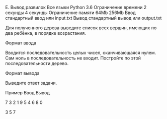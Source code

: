 
E. Вывод развилок
	Все языки 	Python 3.6
Ограничение времени 	2 секунды 	4 секунды
Ограничение памяти 	64Mb 	256Mb
Ввод 	стандартный ввод или input.txt
Вывод 	стандартный вывод или output.txt

Для полученного дерева выведите список всех вершин, имеющих по два ребёнка, в порядке возрастания.

Формат ввода

Вводится последовательность целых чисел, оканчивающаяся нулем. Сам ноль в последовательность не входит. Постройте по этой последовательности дерево.

Формат вывода

Выведите ответ задачи.

Пример
Ввод
Вывод

7 3 2 1 9 5 4 6 8 0

	

3
5
7

